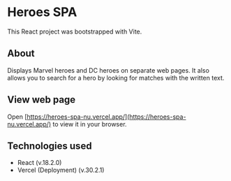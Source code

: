 # Heroes SPA

This React project was bootstrapped with Vite.

## About

Displays Marvel heroes and DC heroes on separate web pages. It also allows you to search for a hero by looking for matches with the written text.

## View web page

Open [https://heroes-spa-nu.vercel.app/](https://heroes-spa-nu.vercel.app/) to view it in your browser.

## Technologies used

- React (v.18.2.0)
- Vercel (Deployment) (v.30.2.1)
